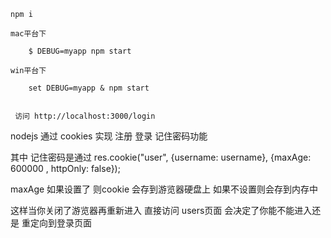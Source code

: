 
~~~~
npm i

mac平台下

    $ DEBUG=myapp npm start

win平台下

    set DEBUG=myapp & npm start
    

 访问 http://localhost:3000/login

~~~~
nodejs 通过 cookies 实现 注册 登录 记住密码功能

其中 记住密码是通过        res.cookie("user", {username: username}, {maxAge: 600000 , httpOnly: false});

maxAge 如果设置了 则cookie 会存到游览器硬盘上
如果不设置则会存到内存中

这样当你关闭了游览器再重新进入 直接访问 users页面 会决定了你能不能进入还是 重定向到登录页面
